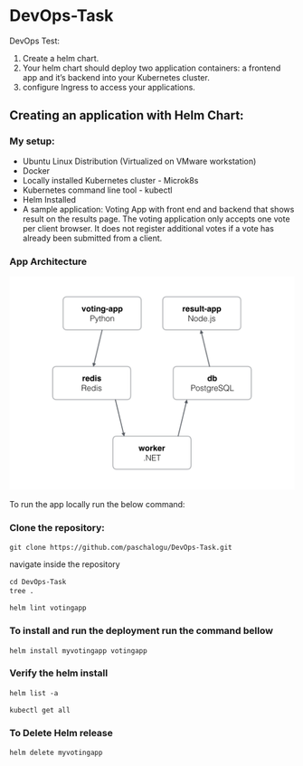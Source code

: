 # DevOps-Task

DevOps Test:
1. Create a helm chart.
2. Your helm chart should deploy two application containers: a frontend app and it’s backend into your Kubernetes cluster.
3. configure Ingress to access your applications.

## Creating an application with Helm Chart:

### My setup:
- Ubuntu Linux Distribution (Virtualized on VMware workstation)
- Docker 
- Locally installed Kubernetes cluster - Microk8s
- Kubernetes command line tool - kubectl
- Helm Installed
- A sample application: Voting App with front end and backend that shows result on the results page. The voting application only accepts one vote per client browser. It does not register additional votes if a vote has already been submitted from a client.

### App Architecture

![App Architecture](https://github.com/paschalogu/DevOps-Task/blob/main/architecture-votingapp.png?raw=true)

To run the app locally run the below command:

### Clone the repository:

```
git clone https://github.com/paschalogu/DevOps-Task.git
```

navigate inside the repository 

```
cd DevOps-Task
tree .
```

```
helm lint votingapp
```

### To install and run the deployment run the command bellow

```
helm install myvotingapp votingapp
```

### Verify the helm install

```
helm list -a
```

```
kubectl get all
```

### To Delete Helm release

```
helm delete myvotingapp
````
